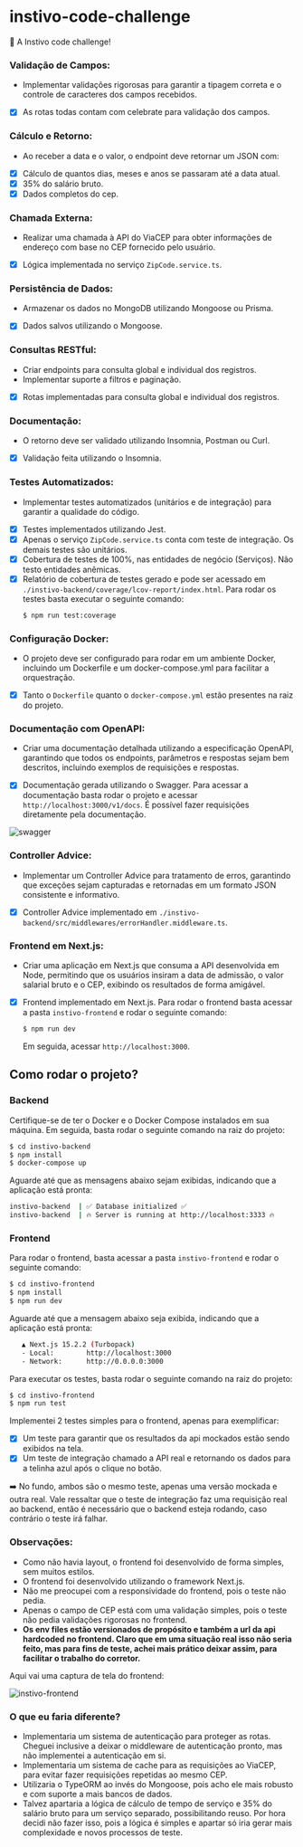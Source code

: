 # instivo-code-challenge

🎲 A Instivo code challenge!

### Validação de Campos:

* Implementar validações rigorosas para garantir a tipagem correta e o controle de caracteres dos campos recebidos.

- [x] As rotas todas contam com celebrate para validação dos campos.

### Cálculo e Retorno:

* Ao receber a data e o valor, o endpoint deve retornar um JSON com:

- [x] Cálculo de quantos dias, meses e anos se passaram até a data atual.
- [x] 35% do salário bruto.
- [x] Dados completos do cep.

### Chamada Externa:

* Realizar uma chamada à API do ViaCEP para obter informações de endereço com base no CEP fornecido pelo usuário.

- [x] Lógica implementada no serviço `ZipCode.service.ts`.

### Persistência de Dados:

- Armazenar os dados no MongoDB utilizando Mongoose ou Prisma.
- [x] Dados salvos utilizando o Mongoose.

### Consultas RESTful:

- Criar endpoints para consulta global e individual dos registros.
- Implementar suporte a filtros e paginação.
- [x] Rotas implementadas para consulta global e individual dos registros.

### Documentação:

- O retorno deve ser validado utilizando Insomnia, Postman ou Curl.
- [x] Validação feita utilizando o Insomnia.

### Testes Automatizados:

- Implementar testes automatizados (unitários e de integração) para garantir a qualidade do código.
- [x] Testes implementados utilizando Jest.
- [x] Apenas o serviço `ZipCode.service.ts` conta com teste de integração. Os demais testes são unitários.
- [x] Cobertura de testes de 100%, nas entidades de negócio (Serviços). Não testo entidades anêmicas.
- [x] Relatório de cobertura de testes gerado e pode ser acessado em
  `./instivo-backend/coverage/lcov-report/index.html`. Para rodar os testes basta executar o seguinte comando:
  ```bash
  $ npm run test:coverage
  ```

### Configuração Docker:

- O projeto deve ser configurado para rodar em um ambiente Docker, incluindo um Dockerfile e um docker-compose.yml para
  facilitar a orquestração.
- [x] Tanto o `Dockerfile` quanto o `docker-compose.yml` estão presentes na raiz do projeto.

### Documentação com OpenAPI:

- Criar uma documentação detalhada utilizando a especificação OpenAPI, garantindo que todos os endpoints,
  parâmetros e respostas sejam bem descritos, incluindo exemplos de requisições e respostas.
- [x] Documentação gerada utilizando o Swagger. Para acessar a documentação basta rodar o projeto e acessar
  `http://localhost:3000/v1/docs`. É possível fazer requisições diretamente pela documentação.

![swagger](/instivo-frontend/public/swagger.png)

### Controller Advice:

- Implementar um Controller Advice para tratamento de erros, garantindo que exceções sejam capturadas e retornadas
  em um formato JSON consistente e informativo.
- [x] Controller Advice implementado em `./instivo-backend/src/middlewares/errorHandler.middleware.ts`.

### Frontend em Next.js:

- Criar uma aplicação em Next.js que consuma a API desenvolvida em Node, permitindo que os
  usuários insiram a data de admissão, o valor salarial bruto e o CEP, exibindo os resultados de
  forma amigável.
- [x] Frontend implementado em Next.js. Para rodar o frontend basta acessar a pasta `instivo-frontend` e rodar o
  seguinte comando:
  ```bash
  $ npm run dev
  ```
  Em seguida, acessar `http://localhost:3000`.

## Como rodar o projeto?

### Backend

Certifique-se de ter o Docker e o Docker Compose instalados em sua máquina.
Em seguida, basta rodar o seguinte comando na raiz do projeto:

```bash
$ cd instivo-backend
$ npm install
$ docker-compose up
```

Aguarde até que as mensagens abaixo sejam exibidas, indicando que a aplicação está pronta:

```bash
instivo-backend  | ✅ Database initialized ✅
instivo-backend  | 🔥 Server is running at http://localhost:3333 🔥
```

### Frontend

Para rodar o frontend, basta acessar a pasta `instivo-frontend` e rodar o seguinte comando:

```bash
$ cd instivo-frontend
$ npm install
$ npm run dev
```

Aguarde até que a mensagem abaixo seja exibida, indicando que a aplicação está pronta:

```bash
   ▲ Next.js 15.2.2 (Turbopack)
   - Local:        http://localhost:3000
   - Network:      http://0.0.0.0:3000
```

Para executar os testes, basta rodar o seguinte comando na raiz do projeto:

```bash
$ cd instivo-frontend
$ npm run test
```

Implementei 2 testes simples para o frontend, apenas para exemplificar:

- [x] Um teste para garantir que os resultados da api mockados estão sendo exibidos na tela.
- [x] Um teste de integração chamado a API real e retornando os dados para a telinha azul após o clique no botão.

➡️ No fundo, ambos são o mesmo teste, apenas uma versão mockada e outra real.
Vale ressaltar que o teste de integração faz uma requisição real ao backend, então é necessário que o backend esteja
rodando, caso contrário o teste irá falhar.

### Observações:

- Como não havia layout, o frontend foi desenvolvido de forma simples, sem muitos estilos.
- O frontend foi desenvolvido utilizando o framework Next.js.
- Não me preocupei com a responsividade do frontend, pois o teste não pedia.
- Apenas o campo de CEP está com uma validação simples, pois o teste não pedia validações rigorosas no frontend.
- **Os env files estão versionados de propósito e também a url da api hardcoded no frontend. Claro que em uma situação
  real isso não seria feito, mas para fins de teste, achei mais prático deixar assim, para facilitar o trabalho do
  corretor.**

Aqui vai uma captura de tela do frontend:

![instivo-frontend](/instivo-frontend/public/img.png)

### O que eu faria diferente?

- Implementaria um sistema de autenticação para proteger as rotas. Cheguei inclusive a deixar o middleware de
  autenticação
  pronto, mas não implementei a autenticação em si.
- Implementaria um sistema de cache para as requisições ao ViaCEP, para evitar fazer requisições repetidas ao mesmo CEP.
- Utilizaria o TypeORM ao invés do Mongoose, pois acho ele mais robusto e com suporte a mais bancos de dados.
- Talvez apartaria a lógica de cálculo de tempo de serviço e 35% do salário bruto para um serviço separado,
  possibilitando reuso. Por hora decidi não fazer isso, pois a lógica é simples e apartar só iria gerar mais
  complexidade e novos processos de teste.
